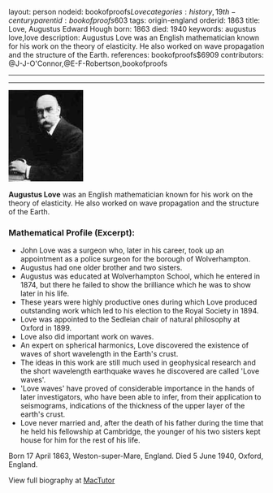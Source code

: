 layout: person
nodeid: bookofproofs$Love
categories: history,19th-century
parentid: bookofproofs$603
tags: origin-england
orderid: 1863
title: Love, Augustus Edward Hough
born: 1863
died: 1940
keywords: augustus love,love
description: Augustus Love was an English mathematician known for his work on the theory of elasticity. He also worked on wave propagation and the structure of the Earth.
references: bookofproofs$6909
contributors: @J-J-O'Connor,@E-F-Robertson,bookofproofs

---



---

![Love.jpg](https://github.com/bookofproofs/bookofproofs.github.io/blob/main/_sources/_assets/images/portraits/Love.jpg?raw=true)

**Augustus Love** was an English mathematician known for his work on the theory of elasticity. He also worked on wave propagation and the structure of the Earth.

### Mathematical Profile (Excerpt):
* John Love was a surgeon who, later in his career, took up an appointment as a police surgeon for the borough of Wolverhampton.
* Augustus had one older brother and two sisters.
* Augustus was educated at Wolverhampton School, which he entered in 1874, but there he failed to show the brilliance which he was to show later in his life.
* These years were highly productive ones during which Love produced outstanding work which led to his election to the Royal Society in 1894.
* Love was appointed to the Sedleian chair of natural philosophy at Oxford in 1899.
* Love also did important work on waves.
* An expert on spherical harmonics, Love discovered the existence of waves of short wavelength in the Earth's crust.
* The ideas in this work are still much used in geophysical research and the short wavelength earthquake waves he discovered are called 'Love waves'.
* 'Love waves' have proved of considerable importance in the hands of later investigators, who have been able to infer, from their application to seismograms, indications of the thickness of the upper layer of the earth's crust.
* Love never married and, after the death of his father during the time that he held his fellowship at Cambridge, the younger of his two sisters kept house for him for the rest of his life.

Born 17 April 1863, Weston-super-Mare, England. Died 5 June 1940, Oxford, England.

View full biography at [MacTutor](https://mathshistory.st-andrews.ac.uk/Biographies/Love/)
